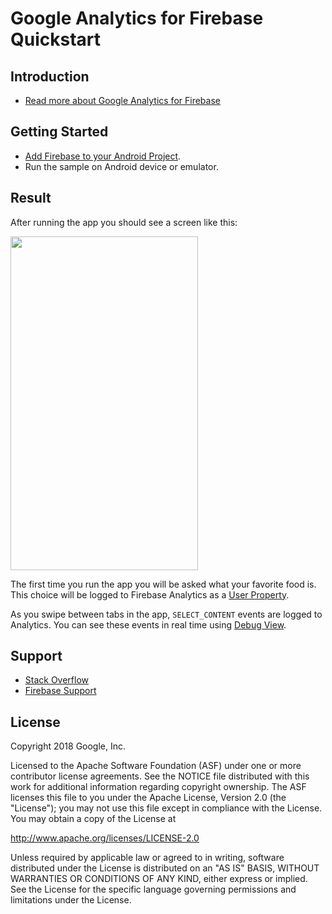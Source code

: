 Google Analytics for Firebase Quickstart
========================================

Introduction
------------

- [Read more about Google Analytics for Firebase](https://firebase.google.com/docs/analytics)

Getting Started
---------------

- [Add Firebase to your Android Project](https://firebase.google.com/docs/android/setup).
- Run the sample on Android device or emulator.

Result
-----------
After running the app you should see a screen like this:

<img src="app/src/screen.png" height="534" width="300"/>

The first time you run the app you will be asked what your
favorite food is. This choice will be logged to Firebase
Analytics as a [User Property][user-props].

As you swipe between tabs in the app, `SELECT_CONTENT` events 
are logged to Analytics. You can see these events in
real time using [Debug View][debug-view].

Support
-------

- [Stack Overflow](https://stackoverflow.com/questions/tagged/firebase-analytics)
- [Firebase Support](https://firebase.google.com/support/)

License
-------

Copyright 2018 Google, Inc.

Licensed to the Apache Software Foundation (ASF) under one or more contributor
license agreements.  See the NOTICE file distributed with this work for
additional information regarding copyright ownership.  The ASF licenses this
file to you under the Apache License, Version 2.0 (the "License"); you may not
use this file except in compliance with the License.  You may obtain a copy of
the License at

  http://www.apache.org/licenses/LICENSE-2.0

Unless required by applicable law or agreed to in writing, software
distributed under the License is distributed on an "AS IS" BASIS, WITHOUT
WARRANTIES OR CONDITIONS OF ANY KIND, either express or implied.  See the
License for the specific language governing permissions and limitations under
the License.

[user-props]: https://firebase.google.com/docs/analytics/android/properties
[debug-view]: https://firebase.google.com/docs/analytics/debugview
